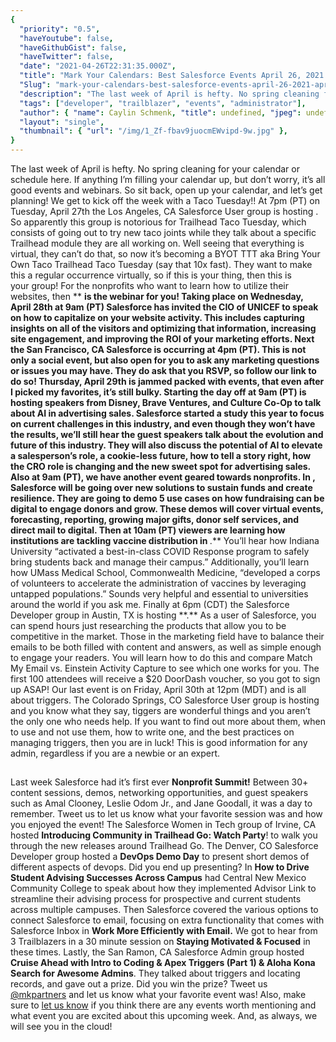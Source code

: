 ```yaml
---
{
  "priority": "0.5",
  "haveYoutube": false,
  "haveGithubGist": false,
  "haveTwitter": false,
  "date": "2021-04-26T22:31:35.000Z",
  "title": "Mark Your Calendars: Best Salesforce Events April 26, 2021 — April 30, 2021",
  "Slug": "mark-your-calendars-best-salesforce-events-april-26-2021-april-30-2021",
  "description": "The last week of April is hefty. No spring cleaning for your calendar or schedule here. If anything I’m filling your calendar up, but don’t worry, it’s all good events and webinars. So sit back, open up your calendar, and let’s get planning!.",
  "tags": ["developer", "trailblazer", "events", "administrator"],
  "author": { "name": Caylin Schmenk, "title": undefined, "jpeg": undefined },
  "layout": "single",
  "thumbnail": { "url": "/img/1_Zf-fbav9juocmEWvipd-9w.jpg" },
}
---
```


The last week of April is hefty. No spring cleaning for your calendar or schedule here. If anything I’m filling your calendar up, but don’t worry, it’s all good events and webinars. So sit back, open up your calendar, and let’s get planning!
We get to kick off the week with a Taco Tuesday!! At 7pm (PT) on Tuesday, April 27th the Los Angeles, CA Salesforce User group is hosting [](https://trailblazercommunitygroups.com/events/details/salesforce-salesforce-user-group-los-angeles-united-states-presents-virtual-trailhead-taco-tuesday-april-2021/). So apparently this group is notorious for Trailhead Taco Tuesday, which consists of going out to try new taco joints while they talk about a specific Trailhead module they are all working on. Well seeing that everything is virtual, they can’t do that, so now it’s becoming a BYOT TTT aka Bring Your Own Taco Trailhead Taco Tuesday (say that 10x fast). They want to make this a regular occurrence virtually, so if this is your thing, then this is your group!
For the nonprofits who want to learn how to utilize their websites, then [](https://www.salesforce.com/form/sfdo/ngo/cmo-council-optimizing-your-website/?_ga=2.54257640.1107061001.1619107181-219845214.1586544338)\*\* **is the webinar for you! Taking place on Wednesday, April 28th at 9am (PT) Salesforce has invited the CIO of UNICEF to speak on how to capitalize on your website activity. This includes capturing insights on all of the visitors and optimizing that information, increasing site engagement, and improving the ROI of your marketing efforts.
Next the San Francisco, CA Salesforce [](https://trailblazercommunitygroups.com/events/details/salesforce-salesforce-marketer-group-pardot-san-francisco-united-states-presents-b2b-marketingpardot-user-group-virtual-happy-hour-2021-04-28/) is occurring at 4pm (PT). This is not only a social event, but also open for you to ask any marketing questions or issues you may have. They do ask that you RSVP, so follow our link to do so!
Thursday, April 29th is jammed packed with events, that even after I picked my favorites, it’s still bulky. Starting the day off at 9am (PT) [](https://www.salesforce.com/form/events/webinars/form-rss/3107522)** **is hosting speakers from Disney, Brave Ventures, and Culture Co-Op to talk about AI in advertising sales. Salesforce started a study this year to focus on current challenges in this industry, and even though they won’t have the results, we’ll still hear the guest speakers talk about the evolution and future of this industry. They will also discuss the potential of AI to elevate a salesperson’s role, a cookie-less future, how to tell a story right, how the CRO role is changing and the new sweet spot for advertising sales.
Also at 9am (PT), we have another event geared towards nonprofits. In [](https://www.salesforce.com/form/sfdo/ngo/digital-first-fundraising/?_ga=2.54257640.1107061001.1619107181-219845214.1586544338), Salesforce will be going over new solutions to sustain funds and create resilience. They are going to demo 5 use cases on how fundraising can be digital to engage donors and grow. These demos will cover virtual events, forecasting, reporting, growing major gifts, donor self services, and direct mail to digital.
Then at 10am (PT) viewers are learning how institutions are tackling vaccine distribution in [](https://www.salesforce.com/form/sfdo/edu/building-innovation-vaccine-response/?_ga=2.54257640.1107061001.1619107181-219845214.1586544338)**.** You’ll hear how Indiana University “activated a best-in-class COVID Response program to safely bring students back and manage their campus.” Additionally, you’ll learn how UMass Medical School, Commonwealth Medicine, “developed a corps of volunteers to accelerate the administration of vaccines by leveraging untapped populations.” Sounds very helpful and essential to universities around the world if you ask me.
Finally at 6pm (CDT) the Salesforce Developer group in Austin, TX is hosting [](https://trailblazercommunitygroups.com/events/details/salesforce-salesforce-developer-group-austin-united-states-presents-straightforward-email-integration-match-my-email-vs-einstein-activity-capture/)**.\*\* As a user of Salesforce, you can spend hours just researching the products that allow you to be competitive in the market. Those in the marketing field have to balance their emails to be both filled with content and answers, as well as simple enough to engage your readers. You will learn how to do this and compare Match My Email vs. Einstein Activity Capture to see which one works for you. The first 100 attendees will receive a $20 DoorDash voucher, so you got to sign up ASAP!
Our last event is on Friday, April 30th at 12pm (MDT) and is all about triggers. The Colorado Springs, CO Salesforce User group is hosting [](https://trailblazercommunitygroups.com/events/details/salesforce-salesforce-user-group-colorado-springs-united-states-presents-the-wonderful-thing-about-triggers/) and you know what they say, tiggers are wonderful things and you aren’t the only one who needs help. If you want to find out more about them, when to use and not use them, how to write one, and the best practices on managing triggers, then you are in luck! This is good information for any admin, regardless if you are a newbie or an expert.

##

Last week Salesforce had it’s first ever **Nonprofit Summit!** Between 30+ content sessions, demos, networking opportunities, and guest speakers such as Amal Clooney, Leslie Odom Jr., and Jane Goodall, it was a day to remember. Tweet us to let us know what your favorite session was and how you enjoyed the event!
The Salesforce Women in Tech group of Irvine, CA hosted **Introducing Community in Trailhead Go: Watch Party**! to walk you through the new releases around Trailhead Go. The Denver, CO Salesforce Developer group hosted a **DevOps Demo Day** to present short demos of different aspects of devops. Did you end up presenting? In **How to Drive Student Advising Successes Across Campus** had Central New Mexico Community College to speak about how they implemented Advisor Link to streamline their advising process for prospective and current students across multiple campuses.
Then Salesforce covered the various options to connect Salesforce to email, focusing on extra functionality that comes with Salesforce Inbox in **Work More Efficiently with Email.** We got to hear from 3 Trailblazers in a 30 minute session on **Staying Motivated &amp; Focused** in these times. Lastly, the San Ramon, CA Salesforce Admin group hosted **Cruise Ahead with Intro to Coding &amp; Apex Triggers (Part 1) &amp; Aloha Kona Search for Awesome Admins**. They talked about triggers and locating records, and gave out a prize. Did you win the prize? Tweet us [@mkpartners](http://www.twitter.com/mkpartners) and let us know what your favorite event was!
Also, make sure to [let us know](https://news.mkpartners.com/AppExchange) if you think there are any events worth mentioning and what event you are excited about this upcoming week. And, as always, we will see you in the cloud!
